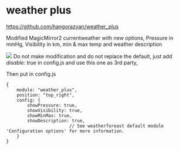 # weather plus

https://github.com/hangorazvan/weather_plus

Modified MagicMirror2 currentweather with new options, Pressure in mmHg,  Visibility in km, min & max temp and weather description

<img src=https://github.com/hangorazvan/weather_plus/blob/master/preview.png>
Do not make modification and do not replace the default, just add <i>disable: true</i> in config.js and use this one as 3rd party,

Then put in config.js


	{
		module: "weather_plus",
		position: "top_right",
		config: {
			showPressure: true,
			showVisibility: true,
			showMinMax: true,
			showDescription: true,
							// See weatherforeast default module 'Configuration options' for more information.
		}
	}
